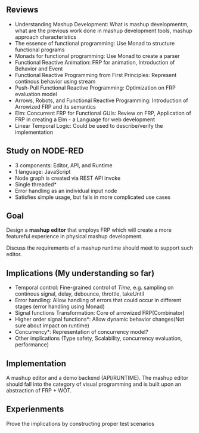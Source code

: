 ## Reviews

- Understanding Mashup Development: What is mashup developmentm, what are the previous work done in mashup development tools, mashup approach characteristics
- The essence of functional programming: Use Monad to structure functional programs
- Monads for functional programming: Use Monad to create a parser
- Functional Reactive Animation: FRP for animation, Introduction of Behavior and Event
- Functional Reactive Programming from First Principles: Represent continous behavior using stream
- Push-Pull Functional Reactive Programming: Optimization on FRP evaluation model
- Arrows, Robots, and Functional Reactive Programming: Introduction of Arrowized FRP and its semantics
- Elm: Concurrent FRP for Functional GUIs: Review on FRP, Application of FRP in creating a Elm - a Language for web development
- Linear Temporal Logic: Could be used to describe/verify the implementation

## Study on NODE-RED

- 3 components: Editor, API, and Runtime
- 1 language: JavaScript
- Node graph is created via REST API invoke
- Single threaded*
- Error handling as an individual input node
- Satisfies simple usage, but fails in more complicated use cases

## Goal

Design a **mashup editor** that employs FRP which will create a more featureful experience in physical mashup development.

Discuss the requirements of a mashup runtime should meet to support such editor.

## Implications (My understanding so far)

- Temporal control: Fine-grained control of *Time*, e.g. sampling on continous signal, delay, debounce, throttle, takeUntil
- Error handling: Allow handling of errors that could occur in different stages (error handling using Monad)
- Signal functions Transformation: Core of arrowized FRP(Combinator)
- Higher order signal functions*: Allow dynamic behavior changes(Not sure about impact on runtime)
- Concurrency*: Representation of concurrency model?
- Other implications (Type safety, Scalability, concurrency evaluation, performance)

## Implementation

 A mashup editor and a demo backend (API/RUNTIME). The mashup editor should fall into the category of visual programming and is built upon an abstraction of FRP + WOT.

## Experienments

 Prove the implications by constructing proper test scenarios